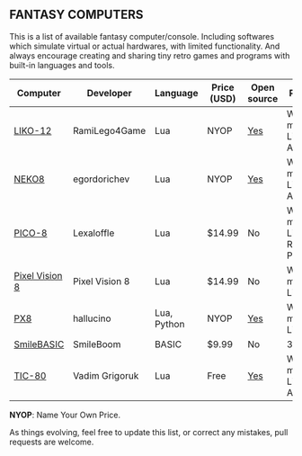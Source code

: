 ## FANTASY COMPUTERS

This is a list of available fantasy computer/console. Including softwares which simulate virtual or actual hardwares, with limited functionality. And always encourage creating and sharing tiny retro games and programs with built-in languages and tools.

Computer | Developer | Language | Price (USD) | Open source | Platform
---- | ---- | ---- | ---- | ---- | ----
[LIKO-12](https://ramilego4game.itch.io/liko12) | RamiLego4Game | Lua | NYOP | [Yes](https://github.com/RamiLego4Game/LIKO-12) | Windows, macOS, Linux, Android
[NEKO8](https://egordorichev.itch.io/neko8) | egordorichev | Lua | NYOP | [Yes](https://github.com/egordorichev/neko8) | Windows, macOS, Linux, Android
[PICO-8](https://www.lexaloffle.com/pico-8.php) | Lexaloffle | Lua | $14.99 | No | Windows, macOS, Linux, Raspbery Pi
[Pixel Vision 8](https://pixelvision8.itch.io/game-creator) | Pixel Vision 8 | Lua | $14.99 | No | Windows, macOS, Linux
[PX8](https://hallucino.itch.io/px8) | hallucino | Lua, Python | NYOP | [Yes](https://github.com/Gigoteur/PX8/) | Windows, macOS, Linux
[SmileBASIC](http://smilebasic.com) | SmileBoom | BASIC | $9.99 | No | 3DS
[TIC-80](https://tic.computer/) | Vadim Grigoruk | Lua | Free | [Yes](https://github.com/nesbox/TIC-80) | Windows, macOS, Linux, Android

**NYOP**: Name Your Own Price.

As things evolving, feel free to update this list, or correct any mistakes, pull requests are welcome.
